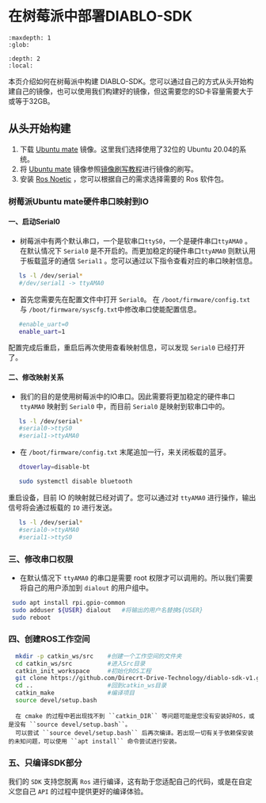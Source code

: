 # 在树莓派中部署DIABLO-SDK


```{toctree}
:maxdepth: 1
:glob:
```


```{contents} 目录
:depth: 2
:local:
```

本页介绍如何在树莓派中构建 DIABLO-SDK。您可以通过自己的方式从头开始构建自己的镜像，也可以使用我们构建好的镜像，但这需要您的SD卡容量需要大于或等于32GB。

## 从头开始构建

1. 下载 [Ubuntu mate](https://ubuntu-mate.org/download/armhf/focal/thanks/?method=torrent) 镜像。这里我们选择使用了32位的 Ubuntu 20.04的系统。
2. 将 [Ubuntu mate](https://ubuntu-mate.org/download/armhf/focal/thanks/?method=torrent) 镜像参照[镜像刷写教程](./Flash-image)进行镜像的刷写。
3. 安装 [Ros Noetic](./Build-Dependencies.md) ，您可以根据自己的需求选择需要的 Ros 软件包。

### 树莓派Ubuntu mate硬件串口映射到IO

  #### 一、启动Serial0
 - 树莓派中有两个默认串口，一个是软串口`ttyS0`，一个是硬件串口`ttyAMA0` 。在默认情况下 `Serial0` 是不开启的。而更加稳定的硬件串口`ttyAMA0` 则默认用于板载蓝牙的通信 `Serial1` 。您可以通过以下指令查看对应的串口映射信息。
 ```bash
	ls -l /dev/serial*
	#/dev/serial1 -> ttyAMA0
 ```
- 首先您需要先在配置文件中打开 `Serial0`。
  在 `/boot/firmware/config.txt` 与 `/boot/firmware/syscfg.txt`中修改串口使能配置信息。
 ```bash
	#enable_uart=0
	enable_uart=1
 ```
配置完成后重启，重启后再次使用查看映射信息，可以发现 `Serial0` 已经打开了。

 #### 二、修改映射关系
  - 我们的目的是使用树莓派中的IO串口。因此需要将更加稳定的硬件串口`ttyAMA0` 映射到 `Serial0` 中，而目前 `Serial0` 是映射到软串口中的。
 ```bash
	ls -l /dev/serial*
	#serial0->ttyS0
	#serial1->ttyAMA0
 ```
-  在 `/boot/firmware/config.txt` 末尾追加一行，来关闭板载的蓝牙。
 ```bash
	dtoverlay=disable-bt
 ```

 ```bash
	sudo systemctl disable bluetooth
 ```
重启设备，目前 IO 的映射就已经对调了。您可以通过对 `ttyAMA0` 进行操作，输出信号将会通过板载的 `IO` 进行发送。
 ```bash
	ls -l /dev/serial*
	#serial0->ttyAMA0
	#serial1->ttyS0
 ```

 ### 三、修改串口权限

- 在默认情况下 `ttyAMA0` 的串口是需要 root 权限才可以调用的。所以我们需要将自己的用户添加到 `dialout` 的用户组中。

 ```bash
  sudo apt install rpi.gpio-common
  sudo adduser ${USER} dialout   #将输出的用户名替换${USER}
  sudo reboot
 ```


### 四、创建ROS工作空间

```bash
  mkdir -p catkin_ws/src    #创建一个工作空间的文件夹
  cd catkin_ws/src          #进入Src目录
  catkin_init_workspace     #初始化ROS工程
  git clone https://github.com/Direcrt-Drive-Technology/diablo-sdk-v1.git
  cd ..                     #回到catkin_ws目录
  catkin_make               #编译项目
  source devel/setup.bash
```

```{note}
  在 cmake 的过程中若出现找不到 ``catkin_DIR`` 等问题可能是您没有安装好ROS，或是没有 ``source devel/setup.bash``。
  可以尝试 ``source devel/setup.bash`` 后再次编译。若出现一切有关于依赖保安装的未知问题，可以使用 ``apt install`` 命令尝试进行安装。
```

### 五、只编译SDK部分

我们的 `SDK` 支持您脱离 `Ros` 进行编译，这有助于您适配自己的代码，或是在自定义您自己 `API` 的过程中提供更好的编译体验。


